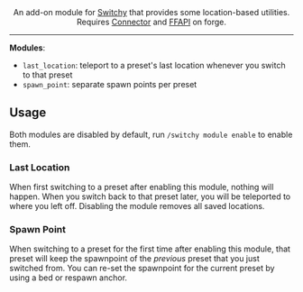 <!--suppress HtmlDeprecatedTag, XmlDeprecatedElement -->
<center>
An add-on module for <a href="https://modrinth.com/mod/switchy">Switchy</a> that provides some location-based utilities.<br/>
Requires <a href="https://modrinth.com/mod/connector">Connector</a> and <a href="https://modrinth.com/mod/forgified-fabric-api">FFAPI</a> on forge.<br/>
</center>

---

**Modules**:

- `last_location`: teleport to a preset's last location whenever you switch to that preset
- `spawn_point`: separate spawn points per preset

## Usage
Both modules are disabled by default, run `/switchy module enable` to enable them.

### Last Location
When first switching to a preset after enabling this module, nothing will happen. When you switch back to that preset later, you will be teleported to where you left off. Disabling the module removes all saved locations.

### Spawn Point
When switching to a preset for the first time after enabling this module, that preset will keep the spawnpoint of the *previous* preset that you just switched from. You can re-set the spawnpoint for the current preset by using a bed or respawn anchor.
